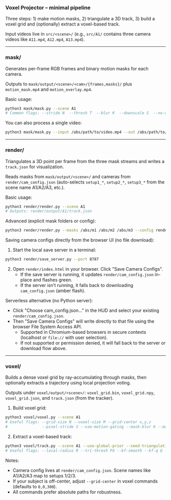 ### Voxel Projector – minimal pipeline

Three steps: 1) make motion masks, 2) triangulate a 3D track, 3) build a voxel
grid and (optionally) extract a voxel-based track.

Input videos live in `src/<scene>/` (e.g., `src/A1/` contains three camera
videos like `A11.mp4`, `A12.mp4`, `A13.mp4`).

---

### mask/

Generates per-frame RGB frames and binary motion masks for each camera.

Outputs to `mask/output/<scene>/<cam>/{frames,masks}/` plus `motion_mask.mp4`
and `motion_overlay.mp4`.

Basic usage:

```bash
python3 mask/mask.py --scene A1
# Common flags: --stride N  --thresh T  --blur K  --downscale S  --no-overlay
```

You can also process a single video:

```bash
python3 mask/mask.py --input /abs/path/to/video.mp4 --out /abs/path/to/out
```

---

### render/

Triangulates a 3D point per frame from the three mask streams and writes a
`track.json` for visualization.

Reads masks from `mask/output/<scene>/` and cameras from
`render/cam_config.json` (auto-selects `setup1_*`, `setup2_*`, `setup3_*` from
the scene name A1/A2/A3, etc.).

Basic usage:

```bash
python3 render/render.py --scene A1
# Outputs: render/output/A1/track.json
```

Advanced (explicit mask folders or config):

```bash
python3 render/render.py --masks /abs/m1 /abs/m2 /abs/m3 --config render/cam_config.json --out render/output
```

Saving camera configs directly from the browser UI (no file download):

1. Start the local save server in a terminal:

```bash
python3 render/save_server.py --port 8787
```

2. Open `render/index.html` in your browser. Click "Save Camera Configs".
   - If the save server is running, it updates `render/cam_config.json` in-place
     and flashes green.
   - If the server isn’t running, it falls back to downloading `cam_config.json`
     (amber flash).

Serverless alternative (no Python server):

- Click "Choose cam_config.json…" in the HUD and select your existing
  `render/cam_config.json`.
- Then "Save Camera Configs" will write directly to that file using the browser
  File System Access API.
  - Supported in Chromium-based browsers in secure contexts (localhost or
    `file://` with user selection).
  - If not supported or permission denied, it will fall back to the server or
    download flow above.

---

### voxel/

Builds a dense voxel grid by ray-accumulating through masks, then optionally
extracts a trajectory using local projection voting.

Outputs under `voxel/output/<scene>/`: `voxel_grid.bin`, `voxel_grid.npy`,
`voxel_grid.json`, and `track.json` (from the tracker).

1. Build voxel grid:

```bash
python3 voxel/voxel.py --scene A1
# Useful flags: --grid-size N --voxel-size M --grid-center x,y,z
#               --pixel-stride S --use-motion-gating --mask-blur K --mask-open K
```

2. Extract a voxel-based track:

```bash
python3 voxel/track.py --scene A1 --use-global-prior --seed-triangulation
# Useful flags: --local-radius R --tri-thresh PX --kf-smooth --kf-q Q --kf-r Rm
```

Notes:

- Camera config lives at `render/cam_config.json`. Scene names like A1/A2/A3 map
  to setups 1/2/3.
- If your subject is off-center, adjust `--grid-center` in voxel commands
  (defaults to `0,0,300`).
- All commands prefer absolute paths for robustness.
